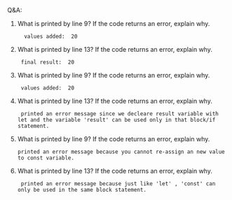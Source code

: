 
Q&A:

1. What is printed by line 9? If the code returns an error, explain why.
         
         values added:  20

2. What is printed by line 13? If the code returns an error, explain why.

        final result:  20

3. What is printed by line 9? If the code returns an error, explain why.
        
        values added:  20

4. What is printed by line 13? If the code returns an error, explain why.

        printed an error message since we decleare result variable with let and the variable 'result' can be used only in that block/if statement. 

5.  What is printed by line 9? If the code returns an error, explain why. 

        printed an error message because you cannot re-assign an new value to const variable.

6. What is printed by line 13? If the code returns an error, explain why. 

        printed an error message because just like 'let' , 'const' can only be used in the same block statement.




